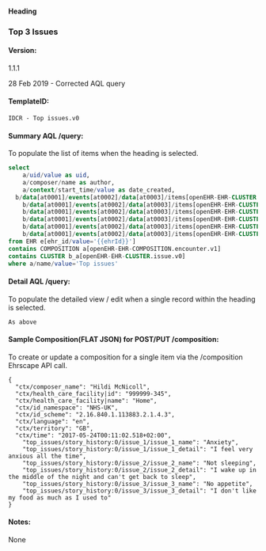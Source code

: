 #### Heading

### Top 3 Issues

#### Version:

1.1.1

28 Feb 2019 - Corrected AQL query

#### TemplateID:
`IDCR - Top issues.v0`

#### Summary AQL /query:

To populate the list of items when the heading is selected.

```sql
select
    a/uid/value as uid,
    a/composer/name as author,
    a/context/start_time/value as date_created,
  b/data[at0001]/events[at0002]/data[at0003]/items[openEHR-EHR-CLUSTER.issue.v0,'Issue 1']/items[at0001]/value/value as Issue_1_Name,
    b/data[at0001]/events[at0002]/data[at0003]/items[openEHR-EHR-CLUSTER.issue.v0,'Issue 1']/items[at0002]/value/value as Issue_1_Detail,
    b/data[at0001]/events[at0002]/data[at0003]/items[openEHR-EHR-CLUSTER.issue.v0,'Issue 2']/items[at0001]/value/value as Issue_2_Name,
    b/data[at0001]/events[at0002]/data[at0003]/items[openEHR-EHR-CLUSTER.issue.v0,'Issue 2']/items[at0002]/value/value as Issue_2_Detail,
    b/data[at0001]/events[at0002]/data[at0003]/items[openEHR-EHR-CLUSTER.issue.v0,'Issue 3']/items[at0001]/value/value as Issue_3_Name,
    b/data[at0001]/events[at0002]/data[at0003]/items[openEHR-EHR-CLUSTER.issue.v0,'Issue 3']/items[at0002]/value/value as Issue_3_Detail
from EHR e[ehr_id/value='{{ehrId}}']
contains COMPOSITION a[openEHR-EHR-COMPOSITION.encounter.v1]
contains CLUSTER b_a[openEHR-EHR-CLUSTER.issue.v0]
where a/name/value='Top issues'
```

#### Detail AQL /query:
To populate the detailed view / edit when a single record within the heading is selected.

```
As above
```

#### Sample Composition(FLAT JSON) for POST/PUT /composition:

To create or update a composition for a single item via the /composition Ehrscape API call.

```
{
  "ctx/composer_name": "Hildi McNicoll",
  "ctx/health_care_facility|id": "999999-345",
  "ctx/health_care_facility|name": "Home",
  "ctx/id_namespace": "NHS-UK",
  "ctx/id_scheme": "2.16.840.1.113883.2.1.4.3",
  "ctx/language": "en",
  "ctx/territory": "GB",
  "ctx/time": "2017-05-24T00:11:02.518+02:00",
    "top_issues/story_history:0/issue_1/issue_1_name": "Anxiety",
    "top_issues/story_history:0/issue_1/issue_1_detail": "I feel very anxious all the time",
    "top_issues/story_history:0/issue_2/issue_2_name": "Not sleeping",
    "top_issues/story_history:0/issue_2/issue_2_detail": "I wake up in the middle of the night and can't get back to sleep",
    "top_issues/story_history:0/issue_3/issue_3_name": "No appetite",
    "top_issues/story_history:0/issue_3/issue_3_detail": "I don't like my food as much as I used to"
}
```

#### Notes:
None
